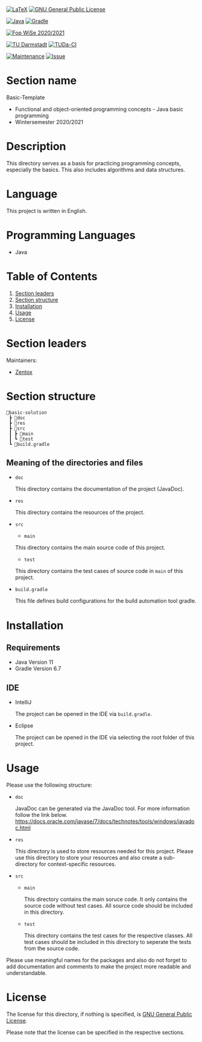 [![LaTeX](https://img.shields.io/badge/Programming%20Language-LaTeX-blue)](https://www.latex-project.org/)
[![GNU General Public License](https://img.shields.io/badge/License-GNU%20GPL%20Version%203-orange)](https://www.gnu.org/licenses/gpl-3.0.de.html)

[![Java](https://img.shields.io/badge/Programming%20Language-Java-blue.svg)](https://www.oracle.com/java/)
[![Gradle](https://img.shields.io/badge/Build--Tool-Gradle%206.7-blue.svg)](https://docs.gradle.org/current/userguide/userguide.html)

[![Fop WiSe 2020/2021](https://img.shields.io/badge/Fop-WiSe%202020%2F2021-blue)](https://moodle.informatik.tu-darmstadt.de/course/view.php?id=945)

[![TU Darmstadt](https://img.shields.io/badge/TU-Darmstadt-blue.svg)](https://www.tu-darmstadt.de/index.en.jsp)
[![TUDa-CI](https://img.shields.io/badge/CTAN-TUDa--CI-blue.svg)](https://ctan.org/pkg/tuda-ci?lang=en)


[![Maintenance](https://img.shields.io/badge/Maintenance-Yes-brightgreen)](https://github.com/Zentox/university-public/)
[![Issue](https://img.shields.io/badge/Feedback-Open-1abc9c.svg)](https://github.com/Zentox/university-public/issues)

# Section name
Basic-Template
- Functional and object-oriented programming concepts - Java basic programming
- Wintersemester 2020/2021

# Description
This directory serves as a basis for practicing programming concepts, especially the basics. This also includes algorithms and data structures.

# Language
This project is written in English.

# Programming Languages
- Java

# Table of Contents
1. [Section leaders](#Section-leaders)
1. [Section structure](#Section-structure)
1. [Installation](#Installation)
1. [Usage](#Usage)
1. [License](#License)

# Section leaders
Maintainers:
- [Zentox](https://github.com/Zentox)

# Section structure
<pre><code>&#128194;basic-solution
 ┣ &#128194;doc
 ┣ &#128194;res
 ┣ &#128194;src
 ┃ ┣ &#128194;main
 ┃ ┗ &#128194;test
 ┗ &#128220;build.gradle
</code></pre>

## Meaning of the directories and files
- `doc`


    This directory contains the documentation of the project (JavaDoc).
- `res`
    
    This directory contains the resources of the project.
- `src`
    - `main`

    This directory contains the main source code of this project.
    - `test`

    This directory contains the test cases of source code in `main` of this project.
- `build.gradle`

    This file defines build configurations for the build automation tool gradle.

# Installation
## Requirements
- Java Version 11
- Gradle Version 6.7

## IDE
- IntelliJ

    The project can be opened in the IDE via `build.gradle`.
- Eclipse

    The project can be opened in the IDE via selecting the root folder of this project.

# Usage
Please use the following structure:
- `doc`

    JavaDoc can be generated via the JavaDoc tool. For more information follow the link below.
    https://docs.oracle.com/javase/7/docs/technotes/tools/windows/javadoc.html
- `res`

    This directory is used to store resources needed for this project. Please use this directory to store your resources and also create a sub-directory for context-specific resources.
- `src`
    - `main` 
       
       This directory contains the main soruce code. It only contains the source code without test cases. All source code should be included in this directory.
    - `test`

        This directory contains the test cases for the respective classes. All test cases should be included in this directory to seperate the tests from the source code.

Please use meaningful names for the packages and also do not forget to add documentation and comments to make the project more readable and understandable.

# License
The license for this directory, if nothing is specified, is [GNU General Public License](LICENSE.md).

Please note that the license can be specified in the respective sections.
